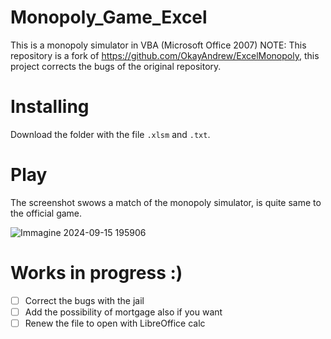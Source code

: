 # Monopoly_Game_Excel
This is a monopoly simulator in VBA (Microsoft Office 2007)
NOTE: This repository is a fork of https://github.com/OkayAndrew/ExcelMonopoly, this project corrects the bugs of the original repository.
# Installing 
Download the folder with the file `.xlsm`  and  `.txt`.
# Play
The screenshot swows a match of the monopoly simulator, is quite same to the official game.

![Immagine 2024-09-15 195906](https://github.com/user-attachments/assets/fb876c76-0aee-4d27-a54e-164fc88ba3b8)

# Works in progress :)
- [ ] Correct the bugs with the jail
- [ ] Add the possibility of mortgage also if you want
- [ ] Renew the file to open with LibreOffice calc
